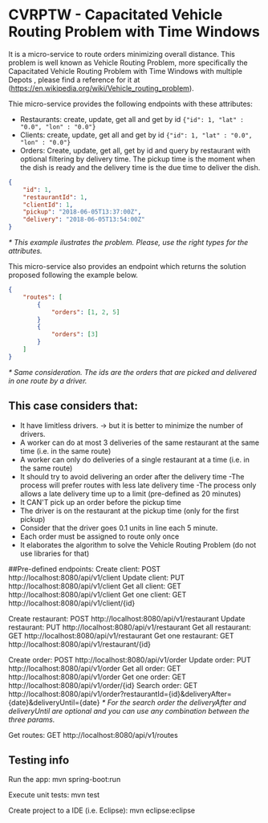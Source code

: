 # CVRPTW - Capacitated Vehicle Routing Problem with Time Windows

It is a micro-service to route orders minimizing overall distance. This problem is well known as Vehicle Routing Problem,
more specifically the Capacitated Vehicle Routing Problem with Time Windows with multiple Depots
, please find a reference for it at (https://en.wikipedia.org/wiki/Vehicle_routing_problem). 

Thie micro-service provides the following endpoints with these attributes:
- Restaurants: create, update, get all and get by id
`{"id": 1, "lat" : "0.0", "lon" : "0.0"}`
- Clients: create, update, get all and get by id
`{"id": 1, "lat" : "0.0", "lon" : "0.0"}`
- Orders: Create, update, get all, get by id and query by restaurant with optional filtering by delivery time. The pickup time is the moment when the dish is ready and the delivery time is the due time to deliver the dish.
```json
{
    "id": 1,
    "restaurantId": 1,
    "clientId": 1,
    "pickup": "2018-06-05T13:37:00Z",
    "delivery": "2018-06-05T13:54:00Z"
}
```
_* This example ilustrates the problem. Please, use the right types for the attributes._

This micro-service also provides an endpoint which returns the solution proposed following the example below.
```json
{
	"routes": [
		{
			"orders": [1, 2, 5]
		}
		{
			"orders": [3]
		}
	]
}
```
_* Same consideration. The ids are the orders that are picked and delivered in one route by a driver._

## This case considers that:

- It have limitless drivers.
	-> but it is better to minimize the number of drivers.
- A worker can do at most 3 deliveries of the same restaurant at the same time (i.e. in the same route)
- A worker can only do deliveries of a single restaurant at a time (i.e. in the same route)
- It should try to avoid delivering an order after the delivery time
	-The process will prefer routes with less late delivery time
	-The process only allows a late delivery time up to a limit (pre-defined as 20 minutes)
- It CAN'T pick up an order before the pickup time
- The driver is on the restaurant at the pickup time (only for the first pickup)
- Consider that the driver goes 0.1 units in line each 5 minute.
- Each order must be assigned to route only once
- It elaborates the algorithm to solve the Vehicle Routing Problem (do not use libraries for that)

##Pre-defined endpoints:
Create client: POST http://localhost:8080/api/v1/client
Update client: PUT http://localhost:8080/api/v1/client
Get all client: GET http://localhost:8080/api/v1/client
Get one client: GET http://localhost:8080/api/v1/client/{id}

Create restaurant: POST http://localhost:8080/api/v1/restaurant
Update restaurant: PUT http://localhost:8080/api/v1/restaurant
Get all restaurant: GET http://localhost:8080/api/v1/restaurant
Get one restaurant: GET http://localhost:8080/api/v1/restaurant/{id}

Create order: POST http://localhost:8080/api/v1/order
Update order: PUT http://localhost:8080/api/v1/order
Get all order: GET http://localhost:8080/api/v1/order
Get one order: GET http://localhost:8080/api/v1/order/{id}
Search order: GET http://localhost:8080/api/v1/order?restaurantId={id}&deliveryAfter={date}&deliveryUntil={date}
_* For the search order the deliveryAfter and deliveryUntil are optional
and you can use any combination between the three params._

Get routes: GET http://localhost:8080/api/v1/routes

## Testing info
Run the app:
mvn spring-boot:run

Execute unit tests:
mvn test

Create project to a IDE (i.e. Eclipse):
mvn eclipse:eclipse